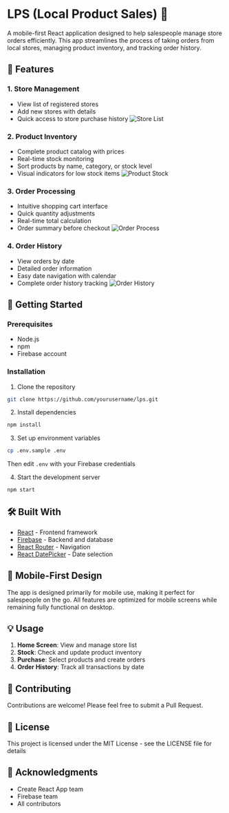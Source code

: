 # LPS (Local Product Sales) 📱

A mobile-first React application designed to help salespeople manage store orders efficiently. This app streamlines the process of taking orders from local stores, managing product inventory, and tracking order history.

## 🌟 Features

### 1. Store Management
- View list of registered stores
- Add new stores with details
- Quick access to store purchase history
![Store List](screenshots/stores.png)

### 2. Product Inventory
- Complete product catalog with prices
- Real-time stock monitoring
- Sort products by name, category, or stock level
- Visual indicators for low stock items
![Product Stock](screenshots/stock.png)

### 3. Order Processing
- Intuitive shopping cart interface
- Quick quantity adjustments
- Real-time total calculation
- Order summary before checkout
![Order Process](screenshots/order.png)

### 4. Order History
- View orders by date
- Detailed order information
- Easy date navigation with calendar
- Complete order history tracking
![Order History](screenshots/history.png)

## 🚀 Getting Started

### Prerequisites
- Node.js
- npm
- Firebase account

### Installation

1. Clone the repository

```bash
git clone https://github.com/yourusername/lps.git
```

2. Install dependencies
```bash
npm install
```

3. Set up environment variables
```bash
cp .env.sample .env
```
Then edit `.env` with your Firebase credentials

4. Start the development server
```bash
npm start
```

## 🛠️ Built With

- [React](https://reactjs.org/) - Frontend framework
- [Firebase](https://firebase.google.com/) - Backend and database
- [React Router](https://reactrouter.com/) - Navigation
- [React DatePicker](https://reactdatepicker.com/) - Date selection

## 📱 Mobile-First Design

The app is designed primarily for mobile use, making it perfect for salespeople on the go. All features are optimized for mobile screens while remaining fully functional on desktop.

## 💡 Usage

1. **Home Screen**: View and manage store list
2. **Stock**: Check and update product inventory
3. **Purchase**: Select products and create orders
4. **Order History**: Track all transactions by date

## 🤝 Contributing

Contributions are welcome! Please feel free to submit a Pull Request.

## 📄 License

This project is licensed under the MIT License - see the LICENSE file for details

## 🙏 Acknowledgments

- Create React App team
- Firebase team
- All contributors
